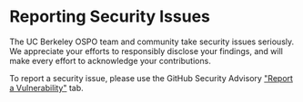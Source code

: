 # Reporting Security Issues

The UC Berkeley OSPO team and community take security issues seriously.
We appreciate your efforts to responsibly disclose your findings,
and will make every effort to acknowledge your contributions.

To report a security issue, please use the GitHub Security Advisory
["Report a Vulnerability"](security/advisories/new) tab.
